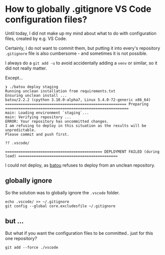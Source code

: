 # How to globally .gitignore VS Code configuration files?

Until today, I did not make up my mind about what to do with configuration files, created by e.g. VS Code.

Certainly, I do not want to commit them, but putting it into every's repository `.gitignore` file is also cumbersome - and sometimes it is not possible.

I always do a `git add -u` to avoid accidentally adding a `venv` or similar, so it did not really matter.

Except...

```
❯ ./batou deploy staging
Running unclean installation from requirements.txt
Ensuring unclean install ...
batou/2.2.2 (cpython 3.10.0-alpha7, Linux 5.4.0-72-generic x86_64)
======================================================= Preparing ========================================================
main: Loading environment `staging`...
main: Verifying repository ...
ERROR: Your repository has uncommitted changes.
I am refusing to deploy in this situation as the results will be unpredictable.
Please commit and push first.

?? .vscode/

============================================ DEPLOYMENT FAILED (during load) =============================================
```

I could not deploy, as [batou](https://batou.readthedocs.io/en/stable/) refuses to deploy from an unclean repository.

## globally ignore

So the solution was to globally ignore the `.vscode` folder.

```
echo .vscode/ >> ~/.gitignore
git config --global core.excludesfile ~/.gitignore
```

## but ...

But what if you want the configuration files to be committed.. just for this one repository?

```
git add --force ./vscode
```
